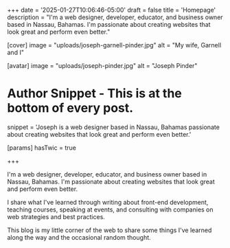 +++
date = '2025-01-27T10:06:46-05:00'
draft = false
title = 'Homepage'
description = "I'm a web designer, developer, educator, and business owner based in Nassau, Bahamas. I'm passionate about creating websites that look great and perform even better."

[cover]
  image = "uploads/joseph-garnell-pinder.jpg"
  alt = "My wife, Garnell and I"

[avatar]
  image = "uploads/joseph-pinder.jpg"
  alt = "Joseph Pinder"
  # Author Snippet - This is at the bottom of every post.
  snippet = 'Joseph is a web designer based in Nassau, Bahamas passionate about creating websites that look great and perform even better.'

[params]
  hasTwic = true

+++

I'm a web designer, developer, educator, and business owner based in Nassau, Bahamas. I'm passionate about creating websites that look great and perform even better.

I share what I've learned through writing about front-end development, teaching courses, speaking at events, and consulting with companies on web strategies and best practices.

This blog is my little corner of the web to share some things I've learned along the way and the occasional random thought.